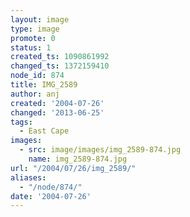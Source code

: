 ```yaml
---
layout: image
type: image
promote: 0
status: 1
created_ts: 1090861992
changed_ts: 1372159410
node_id: 874
title: IMG_2589
author: anj
created: '2004-07-26'
changed: '2013-06-25'
tags:
  - East Cape
images:
  - src: image/images/img_2589-874.jpg
    name: img_2589-874.jpg
url: "/2004/07/26/img_2589/"
aliases:
  - "/node/874/"
date: '2004-07-26'
---
```


